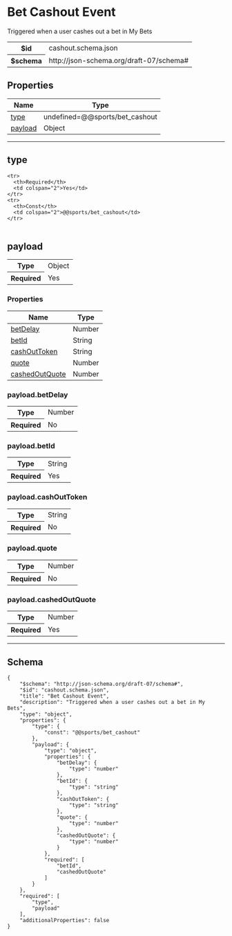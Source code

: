 

# Bet Cashout Event

<p>Triggered when a user cashes out a bet in My Bets</p>

<table>
<tbody>
<tr><th>$id</th><td>cashout.schema.json</td></tr>
<tr><th>$schema</th><td>http://json-schema.org/draft-07/schema#</td></tr>
</tbody>
</table>

## Properties

<table class="jssd-properties-table"><thead><tr><th colspan="2">Name</th><th>Type</th></tr></thead><tbody><tr><td colspan="2"><a href="#type">type</a></td><td>undefined=@@sports/bet_cashout</td></tr><tr><td colspan="2"><a href="#payload">payload</a></td><td>Object</td></tr></tbody></table>



<hr />


## type


<table class="jssd-property-table">
  <tbody>
    
    <tr>
      <th>Required</th>
      <td colspan="2">Yes</td>
    </tr>
    <tr>
      <th>Const</th>
      <td colspan="2">@@sports/bet_cashout</td>
    </tr>
  </tbody>
</table>




## payload


<table class="jssd-property-table">
  <tbody>
    <tr><th>Type</th><td colspan="2">Object</td></tr>
    <tr>
      <th>Required</th>
      <td colspan="2">Yes</td>
    </tr>
    
  </tbody>
</table>

### Properties
  <table class="jssd-properties-table"><thead><tr><th colspan="2">Name</th><th>Type</th></tr></thead><tbody><tr><td colspan="2"><a href="#payloadbetdelay">betDelay</a></td><td>Number</td></tr><tr><td colspan="2"><a href="#payloadbetid">betId</a></td><td>String</td></tr><tr><td colspan="2"><a href="#payloadcashouttoken">cashOutToken</a></td><td>String</td></tr><tr><td colspan="2"><a href="#payloadquote">quote</a></td><td>Number</td></tr><tr><td colspan="2"><a href="#payloadcashedoutquote">cashedOutQuote</a></td><td>Number</td></tr></tbody></table>


### payload.betDelay


<table class="jssd-property-table">
  <tbody>
    <tr><th>Type</th><td colspan="2">Number</td></tr>
    <tr>
      <th>Required</th>
      <td colspan="2">No</td>
    </tr>
    
  </tbody>
</table>




### payload.betId


<table class="jssd-property-table">
  <tbody>
    <tr><th>Type</th><td colspan="2">String</td></tr>
    <tr>
      <th>Required</th>
      <td colspan="2">Yes</td>
    </tr>
    
  </tbody>
</table>




### payload.cashOutToken


<table class="jssd-property-table">
  <tbody>
    <tr><th>Type</th><td colspan="2">String</td></tr>
    <tr>
      <th>Required</th>
      <td colspan="2">No</td>
    </tr>
    
  </tbody>
</table>




### payload.quote


<table class="jssd-property-table">
  <tbody>
    <tr><th>Type</th><td colspan="2">Number</td></tr>
    <tr>
      <th>Required</th>
      <td colspan="2">No</td>
    </tr>
    
  </tbody>
</table>




### payload.cashedOutQuote


<table class="jssd-property-table">
  <tbody>
    <tr><th>Type</th><td colspan="2">Number</td></tr>
    <tr>
      <th>Required</th>
      <td colspan="2">Yes</td>
    </tr>
    
  </tbody>
</table>










<hr />

## Schema
```
{
    "$schema": "http://json-schema.org/draft-07/schema#",
    "$id": "cashout.schema.json",
    "title": "Bet Cashout Event",
    "description": "Triggered when a user cashes out a bet in My Bets",
    "type": "object",
    "properties": {
        "type": {
            "const": "@@sports/bet_cashout"
        },
        "payload": {
            "type": "object",
            "properties": {
                "betDelay": {
                    "type": "number"
                },
                "betId": {
                    "type": "string"
                },
                "cashOutToken": {
                    "type": "string"
                },
                "quote": {
                    "type": "number"
                },
                "cashedOutQuote": {
                    "type": "number"
                }
            },
            "required": [
                "betId",
                "cashedOutQuote"
            ]
        }
    },
    "required": [
        "type",
        "payload"
    ],
    "additionalProperties": false
}
```


